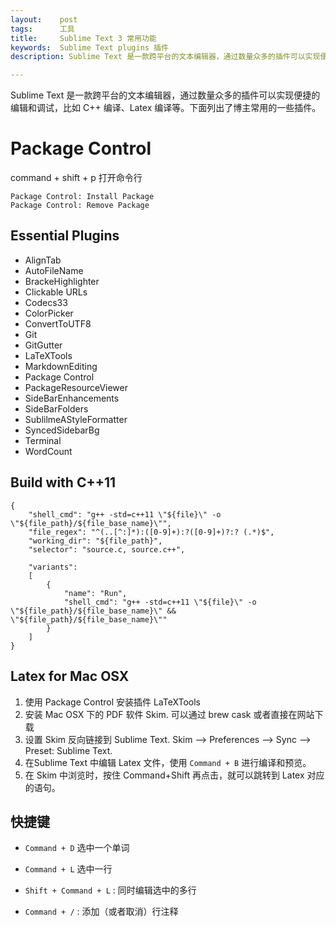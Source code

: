 ```yaml
---
layout:    post
tags:      工具
title:     Sublime Text 3 常用功能
keywords:  Sublime Text plugins 插件
description: Sublime Text 是一款跨平台的文本编辑器，通过数量众多的插件可以实现便捷的编辑和调试，比如 C++ 编译、Latex 编译等。

---
```


Sublime Text 是一款跨平台的文本编辑器，通过数量众多的插件可以实现便捷的编辑和调试，比如 C++ 编译、Latex 编译等。下面列出了博主常用的一些插件。

# Package Control

command + shift + p 打开命令行

```
Package Control: Install Package
Package Control: Remove Package
```

## Essential Plugins

+ AlignTab
+ AutoFileName
+ BrackeHighlighter
+ Clickable URLs
+ Codecs33
+ ColorPicker
+ ConvertToUTF8
+ Git
+ GitGutter
+ LaTeXTools
+ MarkdownEditing
+ Package Control
+ PackageResourceViewer
+ SideBarEnhancements
+ SideBarFolders
+ SublilmeAStyleFormatter
+ SyncedSidebarBg
+ Terminal
+ WordCount

## Build with C++11

```
{
	"shell_cmd": "g++ -std=c++11 \"${file}\" -o \"${file_path}/${file_base_name}\"",
	"file_regex": "^(..[^:]*):([0-9]+):?([0-9]+)?:? (.*)$",
	"working_dir": "${file_path}",
	"selector": "source.c, source.c++",

	"variants":
	[
		{
			"name": "Run",
			"shell_cmd": "g++ -std=c++11 \"${file}\" -o \"${file_path}/${file_base_name}\" && \"${file_path}/${file_base_name}\""
		}
	]
}
```

## Latex for Mac OSX

1. 使用 Package Control 安装插件 LaTeXTools
2. 安装 Mac OSX 下的 PDF 软件 Skim. 可以通过 brew cask 或者直接在网站下载
3. 设置 Skim 反向链接到 Sublime Text. Skim --> Preferences --> Sync --> Preset: Sublime Text.
4. 在Sublime Text 中编辑 Latex 文件，使用 `Command + B` 进行编译和预览。
5. 在 Skim 中浏览时，按住 Command+Shift 再点击，就可以跳转到 Latex 对应的语句。

## 快捷键

+ `Command + D` 选中一个单词
+ `Command + L` 选中一行
+ `Shift + Command + L` : 同时编辑选中的多行

+ `Command + /` : 添加（或者取消）行注释




